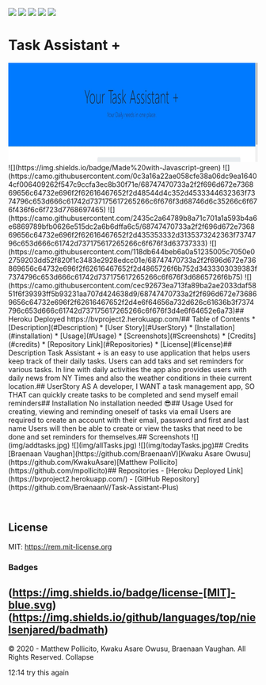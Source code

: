 ![](https://camo.githubusercontent.com/0999ec20f1112070c606e117f61dd21177179f9b40d4f66b94adbb3978adeabb/68747470733a2f2f696d672e736869656c64732e696f2f62616467652f2d4769746875622d3138313731373f7374796c653d666c61742d737175617265266c6f676f3d476974487562266c6f676f436f6c6f723d7768697465)
![](https://camo.githubusercontent.com/3b0aa009716b20018a683fea7d5babb79de77fdb40279cbb1f8e862a813900b1/68747470733a2f2f696d672e736869656c64732e696f2f62616467652f2d56697375616c25323053747564696f253230436f64652d3233413946323f7374796c653d666c61742d737175617265266c6f676f3d56697375616c25323053747564696f253230436f6465266c6f676f436f6c6f723d7768697465)
![](https://camo.githubusercontent.com/e61cf3e57f9e13e971a157885cbe3464a0a63a7602cd8e2464594866f14bca65/68747470733a2f2f696d672e736869656c64732e696f2f62616467652f2d4e504d2d4342333833373f7374796c653d666c61742d737175617265266c6f676f3d4e504d266c6f676f436f6c6f723d7768697465)
![](https://camo.githubusercontent.com/a2e06d523388c52257c599dbc3a629e0af1564a123a662a6c20fbccfdb83d15e/68747470733a2f2f696d672e736869656c64732e696f2f62616467652f2d536c61636b2d4530313536333f7374796c653d666c61742d737175617265266c6f676f3d536c61636b266c6f676f436f6c6f723d7768697465)
![](https://camo.githubusercontent.com/591bad6b337378a164bc0239d9259f266f2ed01d3aa3006c68bef1336731d051/68747470733a2f2f696d672e736869656c64732e696f2f62616467652f5f2d4769742d3239326533333f7374796c653d666c61742d737175617265266c6f676f3d676974266c6f676f436f6c6f723d666666)
​
# Task Assistant +
<img src="img/banner.jpg" width="800" height="200" />
​
![](https://img.shields.io/badge/Made%20with-Javascript-green)
![](https://camo.githubusercontent.com/0c3a16a22ae058cfe38a06dc9ea16404cf006409262f547c9ccfa3ec8b30f71e/68747470733a2f2f696d672e736869656c64732e696f2f62616467652f2d48544d4c352d4533344632363f7374796c653d666c61742d737175617265266c6f676f3d68746d6c35266c6f676f436f6c6f723d7768697465)
![](https://camo.githubusercontent.com/2435c2a64789b8a71c701a1a593b4a6e6869789bfb0626e515dc2a6b6dffa6c5/68747470733a2f2f696d672e736869656c64732e696f2f62616467652f2d435353332d3135373242363f7374796c653d666c61742d737175617265266c6f676f3d63737333)
![](https://camo.githubusercontent.com/118db644beb6a0a51235005c7050e02759203dd52f820f1c3483e2928edcc01e/68747470733a2f2f696d672e736869656c64732e696f2f62616467652f2d4865726f6b752d3433303039383f7374796c653d666c61742d737175617265266c6f676f3d6865726f6b75)
![](https://camo.githubusercontent.com/cec92673ea713fa89ba2ae2033daf5851f6f39393ff5b93231aa707d424638d9/68747470733a2f2f696d672e736869656c64732e696f2f62616467652f2d4e6f64656a732d626c61636b3f7374796c653d666c61742d737175617265266c6f676f3d4e6f64652e6a73)
​
## Heroku Deployed
https://bvproject2.herokuapp.com/ 
​
## Table of Contents
* [Description](#Description)
* [User Story](#UserStory)
* [Installation](#installation)
* [Usage](#Usage)
* [Screenshots](#Screenshots)
* [Credits](#credits)
* [Repository Link](#Repositories)
* [License](#license)
​
## Description
Task Assistant + is an easy to use application that helps users keep track of their daily tasks. Users can add taks and set reminders for various tasks. In line with daily activities the app also provides users with daily news from NY Times and also the weather conditions in theie current location.
​
## UserStory
AS A developer,  
I WANT a task management app,  
SO THAT can quickly create tasks to be completed and send myself email reminders  
​
​
​
## Installation
No installation needed 😎
​
## Usage
Used for creating, viewing and reminding oneself of tasks via email
Users are required to create an account with their email, password and first and last name
Users will then be able to create or view the tasks that need to be done and set reminders for themselves.
​
## Screenshots
![](img/addtasks.jpg)
![](img/allTasks.jpg)
![](img/todayTasks.jpg)
​
​
​
## Credits
[Braenaan Vaughan](https://github.com/BraenaanV)
​
[Kwaku Asare Owusu](https://github.com/KwakuAsare)
​
[Matthew Pollicito](https://github.com/mpollicito)
​
## Repositories
- [Heroku Deployed Link](https://bvproject2.herokuapp.com/)
- [GitHub Repository](https://github.com/BraenaanV/Task-Assistant-Plus)
 
​
## License
MIT: <https://rem.mit-license.org>
​
### Badges
(https://img.shields.io/badge/license-[MIT]-blue.svg)
(https://img.shields.io/github/languages/top/nielsenjared/badmath)
​
---
© 2020 - Matthew Pollicito, Kwaku Asare Owusu, Braenaan Vaughan. All Rights Reserved.
Collapse








12:14
try this again
